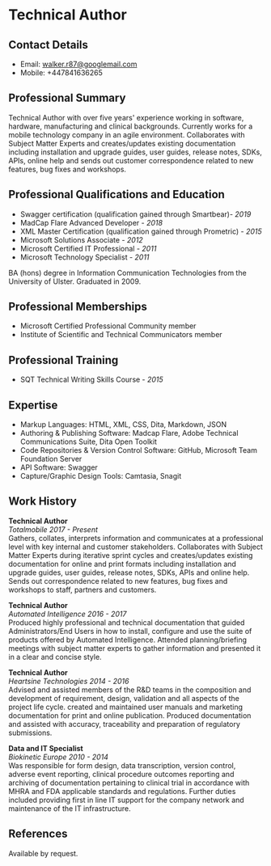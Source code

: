 # Technical Author   

## Contact Details
- Email: walker.r87@googlemail.com
- Mobile: +447841636265

## Professional Summary

Technical Author with over five years' experience working in software, hardware, manufacturing and clinical backgrounds.  Currently works for a mobile technology company in an agile environment.  Collaborates with Subject Matter Experts and creates/updates existing documentation including installation and upgrade guides, user guides, release notes, SDKs, APIs, online help and sends out customer correspondence related to new features, bug fixes and workshops.

## Professional Qualifications and Education

- Swagger certification (qualification gained through Smartbear)- *2019*
- MadCap Flare Advanced Developer - *2018*
- XML Master Certification (qualification gained through Prometric) - *2015*
- Microsoft Solutions Associate - *2012*
- Microsoft Certified IT Professional - *2011*
- Microsoft Technology Specialist - *2011*

BA (hons) degree in Information Communication Technologies from the University of Ulster.  Graduated in 2009.

## Professional Memberships

- Microsoft Certified Professional Community member
- Institute of Scientific and Technical Communicators member

## Professional Training

- SQT Technical Writing Skills Course - *2015*

## Expertise

- Markup Languages: HTML, XML, CSS, Dita, Markdown, JSON
- Authoring & Publishing Software: Madcap Flare, Adobe Technical Communications Suite, Dita Open Toolkit 
- Code Repositories & Version Control Software: GitHub, Microsoft Team Foundation Server
- API Software: Swagger
- Capture/Graphic Design Tools: Camtasia, Snagit

## Work History

**Technical Author**<br/>
*Totalmobile 2017 - Present*<br/>
Gathers, collates, interprets information and communicates at a professional level with key internal and customer stakeholders.  Collaborates with Subject Matter Experts during iterative sprint cycles and creates/updates existing documentation for online and print formats including installation and upgrade guides, user guides, release notes, SDKs, APIs and online help. Sends out correspondence related to new features, bug fixes and workshops to staff, partners and customers.

**Technical Author**<br/>
*Automated Intelligence 2016 - 2017*<br/>
Produced highly professional and technical documentation that guided Administrators/End Users in how to install, configure and use the suite of products offered by Automated Intelligence.  Attended planning/briefing meetings with subject matter experts to gather information and presented it in a clear and concise style.

**Technical Author**<br/>
*Heartsine Technologies 2014 - 2016*<br/>
Advised and assisted members of the R&D teams in the composition and development of requirement, design, validation and all aspects of the project life cycle.  created and maintained user manuals and marketing documentation for print and online publication.  Produced documentation and assisted with accuracy, traceability and preparation of regulatory submissions.

**Data and IT Specialist**<br/>
*Biokinetic Europe 2010 - 2014*<br/>
Was responsible for form design, data transcription, version control, adverse event reporting, clinical procedure outcomes reporting and archiving of documentation pertaining to clinical trial in accordance with MHRA and FDA applicable standards and regulations.  Further duties included providing first in line IT support for the company network and maintenance of the IT infrastructure.

## References

Available by request.
